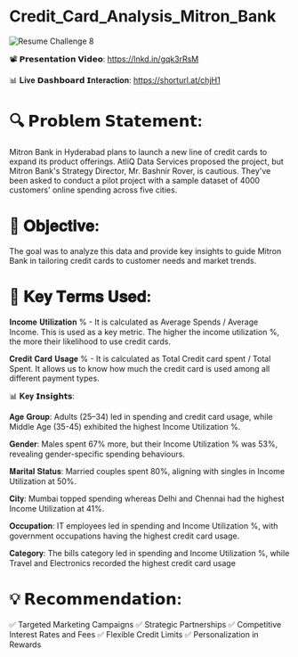 # Credit_Card_Analysis_Mitron_Bank

![Resume Challenge 8](https://github.com/Inderpanda/Credit_Card_Analysis_Mitron_Bank/assets/138003751/2cf20709-1922-40f1-a0b4-f23ab6ac545b)


📽️ 𝗣𝗿𝗲𝘀𝗲𝗻𝘁𝗮𝘁𝗶𝗼𝗻 𝗩𝗶𝗱𝗲𝗼: https://lnkd.in/gqk3rRsM

📊 𝐋𝐢𝐯𝐞 𝗗𝗮𝘀𝗵𝗯𝗼𝗮𝗿𝗱 𝗜𝐧𝐭𝐞𝐫𝐚𝐜𝐭𝐢𝐨𝐧: https://shorturl.at/chjH1

 


# 🔍 𝗣𝗿𝗼𝗯𝗹𝗲𝗺 𝗦𝘁𝗮𝘁𝗲𝗺𝗲𝗻𝘁: 
Mitron Bank in Hyderabad plans to launch a new line of credit cards to expand its product offerings. AtliQ Data Services proposed the project, but Mitron Bank's Strategy Director, Mr. Bashnir Rover, is cautious. They've been asked to conduct a pilot project with a sample dataset of 4000 customers' online spending across five cities. 


# 🎯 𝐎𝐛𝐣𝐞𝐜𝐭𝐢𝐯𝐞: 
The goal was to analyze this data and provide key insights to guide Mitron Bank in tailoring credit cards to customer needs and market trends.


# 📌 𝐊𝐞𝐲 𝐓𝐞𝐫𝐦𝐬 𝐔𝐬𝐞𝐝: 

𝐈𝐧𝐜𝐨𝐦𝐞 𝐔𝐭𝐢𝐥𝐢𝐳𝐚𝐭𝐢𝐨𝐧 % - It is calculated as Average Spends / Average Income. This is used as a key metric. The higher the income utilization %, the more their likelihood to use credit cards.

𝐂𝐫𝐞𝐝𝐢𝐭 𝐂𝐚𝐫𝐝 𝐔𝐬𝐚𝐠𝐞 % - It is calculated as Total Credit card spent / Total Spent. It allows us to know how much the credit card is used among all different payment types.


📊 𝐊𝐞𝐲 𝗜𝗻𝘀𝗶𝗴𝗵𝘁𝘀: 

𝐀𝐠𝐞 𝐆𝐫𝐨𝐮𝐩: Adults (25–34) led in spending and credit card usage, while Middle Age (35-45) exhibited the highest Income Utilization %.

𝐆𝐞𝐧𝐝𝐞𝐫: Males spent 67% more, but their Income Utilization % was 53%, revealing gender-specific spending behaviours.

𝐌𝐚𝐫𝐢𝐭𝐚𝐥 𝐒𝐭𝐚𝐭𝐮𝐬: Married couples spent 80%, aligning with singles in Income Utilization at 50%.

𝐂𝐢𝐭𝐲: Mumbai topped spending whereas Delhi and Chennai had the highest Income Utilization at 41%.

𝐎𝐜𝐜𝐮𝐩𝐚𝐭𝐢𝐨𝐧: IT employees led in spending and Income Utilization %, with government occupations having the highest credit card usage.

𝐂𝐚𝐭𝐞𝐠𝐨𝐫𝐲: The bills category led in spending and Income Utilization %, while Travel and Electronics recorded the highest credit card usage


# 💡 𝗥𝗲𝗰𝗼𝗺𝗺𝗲𝗻𝗱𝗮𝘁𝗶𝗼𝗻: 

✅ Targeted Marketing Campaigns
✅ Strategic Partnerships
✅ Competitive Interest Rates and Fees
✅ Flexible Credit Limits
✅ Personalization in Rewards
